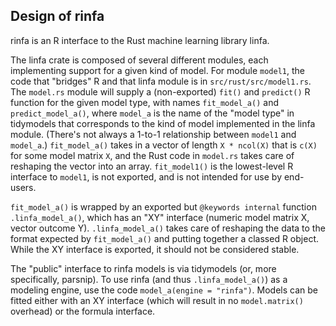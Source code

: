 ## Design of rinfa

rinfa is an R interface to the Rust machine learning library linfa.

The linfa crate is composed of several different modules, each implementing support for a given kind of model. For module `model1`, the code that "bridges" R and that linfa module is in `src/rust/src/model1.rs`. The `model.rs` module will supply a (non-exported) `fit()` and `predict()` R function for the given model type, with names `fit_model_a()` and `predict_model_a()`, where `model_a` is the name of the "model type" in tidymodels that corresponds to the kind of model implemented in the linfa module. (There's not always a 1-to-1 relationship between `model1` and `model_a`.) `fit_model_a()` takes in a vector of length `X * ncol(X)` that is `c(X)` for some model matrix `X`, and the Rust code in `model.rs` takes care of reshaping the vector into an array. `fit_model1()` is the lowest-level R interface to `model1`, is not exported, and is not intended for use by end-users.

`fit_model_a()` is wrapped by an exported but `@keywords internal` function `.linfa_model_a()`, which has an "XY" interface (numeric model matrix X, vector outcome Y). `.linfa_model_a()` takes care of reshaping the data to the format expected by `fit_model_a()` and putting together a classed R object. While the XY interface is exported, it should not be considered stable.

The "public" interface to rinfa models is via tidymodels (or, more specifically, parsnip). To use rinfa (and thus `.linfa_model_a()`) as a modeling engine, use the code `model_a(engine = "rinfa")`. Models can be fitted either with an XY interface (which will result in no `model.matrix()` overhead) or the formula interface.
